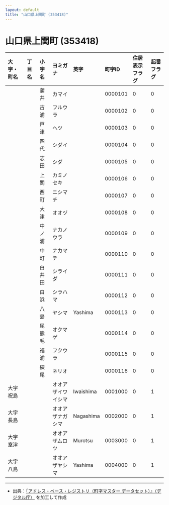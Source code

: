 ```yaml
---
layout: default
title: "山口県上関町 (353418)"
---
```


# 山口県上関町 (353418)

| 大字・町名 | 丁目名 | 小字名 | ヨミガナ | 英字 | 町字ID | 住居表示フラグ | 起番フラグ |
|:---|:---|:---|:---|:---|:---|:---|:---|
|  |  | 蒲井 | カマイ |  | 0000101 | 0 | 0 |
|  |  | 古浦 | フルウラ |  | 0000102 | 0 | 0 |
|  |  | 戸津 | ヘツ |  | 0000103 | 0 | 0 |
|  |  | 四代 | シダイ |  | 0000104 | 0 | 0 |
|  |  | 志田 | シダ |  | 0000105 | 0 | 0 |
|  |  | 上関 | カミノセキ |  | 0000106 | 0 | 0 |
|  |  | 西町 | ニシマチ |  | 0000107 | 0 | 0 |
|  |  | 大津 | オオヅ |  | 0000108 | 0 | 0 |
|  |  | 中ノ浦 | ナカノウラ |  | 0000109 | 0 | 0 |
|  |  | 中町 | ナカマチ |  | 0000110 | 0 | 0 |
|  |  | 白井田 | シライダ |  | 0000111 | 0 | 0 |
|  |  | 白浜 | シラハマ |  | 0000112 | 0 | 0 |
|  |  | 八島 | ヤシマ | Yashima | 0000113 | 0 | 0 |
|  |  | 尾熊毛 | オクマゲ |  | 0000114 | 0 | 0 |
|  |  | 福浦 | フクウラ |  | 0000115 | 0 | 0 |
|  |  | 練尾 | ネリオ |  | 0000116 | 0 | 0 |
| 大字祝島 |  |  | オオアザイワイシマ | Iwaishima | 0001000 | 0 | 1 |
| 大字長島 |  |  | オオアザナガシマ | Nagashima | 0002000 | 0 | 1 |
| 大字室津 |  |  | オオアザムロツ | Murotsu | 0003000 | 0 | 1 |
| 大字八島 |  |  | オオアザヤシマ | Yashima | 0004000 | 0 | 1 |

---

- 出典：[「アドレス・ベース・レジストリ（町字マスター データセット）』（デジタル庁）](https://www.digital.go.jp/policies/base_registry_address/) を加工して作成